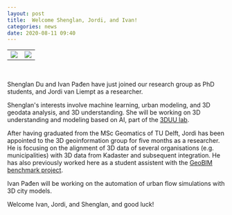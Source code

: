 ```yaml
---
layout: post
title:  Welcome Shenglan, Jordi, and Ivan!
categories: news
date: 2020-08-11 09:40
---
```


<table>
  <tr>
    <td valign="top"><img class="img-circle img-responsive" src="{{ "/img/staff/shenglan.png" | prepend: site.baseurl }}"></td>
    <td valign="top"><img class="img-circle img-responsive" src="{{ "/img/staff/jordi.jpg" | prepend: site.baseurl }}"></td>
  </tr>
 </table>
<br>

Shenglan Du and Ivan Pađen have just joined our research group as PhD students, and Jordi van Liempt as a researcher.

Shenglan's interests involve machine learning, urban modeling, and 3D geodata analysis, and 3D understanding. She will be working on 3D understanding and modeling based on AI, part of the [3DUU lab](https://www.tudelft.nl/en/ai/3duu/).

After having graduated from the MSc Geomatics of TU Delft, Jordi has been appointed to the 3D geoinformation group for five months as a researcher. He is focusing on the alignment of 3D data of several organisations (e.g. municipalities) with 3D data from Kadaster and subsequent integration. He has also previously worked here as a student assistent with the [GeoBIM benchmark project](https://3d.bk.tudelft.nl/projects/geobim-benchmark/).

Ivan Pađen will be working on the automation of urban flow simulations with 3D city models.

Welcome Ivan, Jordi, and Shenglan, and good luck!

